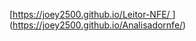 [[https://joey2500.github.io/Leitor-NFE/
](https://joey2500.github.io/Analisadornfe/)](https://joey2500.github.io/Analisadornfe/)
